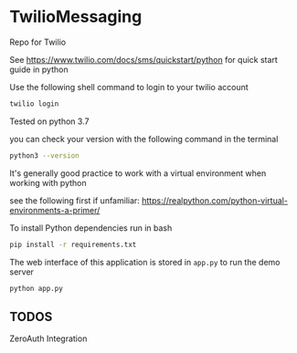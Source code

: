 # TwilioMessaging
Repo for Twilio


See https://www.twilio.com/docs/sms/quickstart/python for quick start guide in python 

Use the following shell command to login to your twilio account
```bash
twilio login
```

Tested on python 3.7

you can check your version with the following command in the terminal

```bash
python3 --version
```

It's generally good practice to work with a virtual environment when working with python

see the following first if unfamiliar: https://realpython.com/python-virtual-environments-a-primer/

To install Python dependencies run in bash 
```bash
pip install -r requirements.txt
```

The web interface of this application is stored in `app.py`
to run the demo server 

```bash
python app.py
```


## TODOS
ZeroAuth Integration
